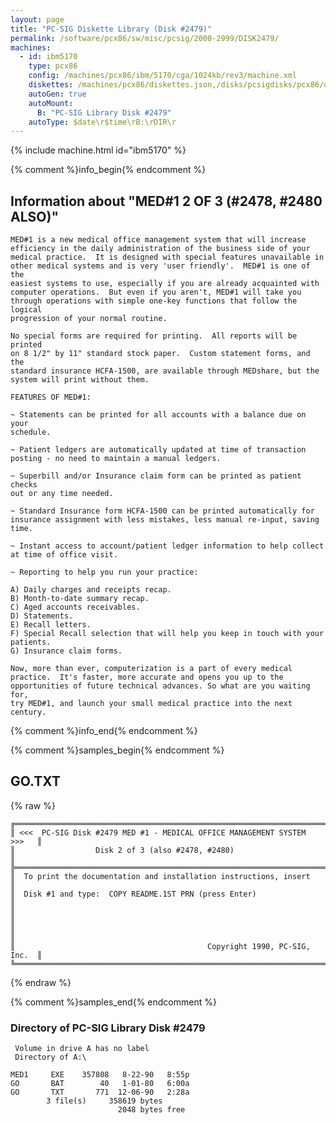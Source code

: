 ```yaml
---
layout: page
title: "PC-SIG Diskette Library (Disk #2479)"
permalink: /software/pcx86/sw/misc/pcsig/2000-2999/DISK2479/
machines:
  - id: ibm5170
    type: pcx86
    config: /machines/pcx86/ibm/5170/cga/1024kb/rev3/machine.xml
    diskettes: /machines/pcx86/diskettes.json,/disks/pcsigdisks/pcx86/diskettes.json
    autoGen: true
    autoMount:
      B: "PC-SIG Library Disk #2479"
    autoType: $date\r$time\rB:\rDIR\r
---
```


{% include machine.html id="ibm5170" %}

{% comment %}info_begin{% endcomment %}

## Information about "MED#1 2 OF 3 (#2478, #2480 ALSO)"

    MED#1 is a new medical office management system that will increase
    efficiency in the daily administration of the business side of your
    medical practice.  It is designed with special features unavailable in
    other medical systems and is very 'user friendly'.  MED#1 is one of the
    easiest systems to use, especially if you are already acquainted with
    computer operations.  But even if you aren't, MED#1 will take you
    through operations with simple one-key functions that follow the logical
    progression of your normal routine.
    
    No special forms are required for printing.  All reports will be printed
    on 8 1/2" by 11" standard stock paper.  Custom statement forms, and the
    standard insurance HCFA-1500, are available through MEDshare, but the
    system will print without them.
    
    FEATURES OF MED#1:
    
    ~ Statements can be printed for all accounts with a balance due on your
    schedule.
    
    ~ Patient ledgers are automatically updated at time of transaction
    posting - no need to maintain a manual ledgers.
    
    ~ Superbill and/or Insurance claim form can be printed as patient checks
    out or any time needed.
    
    ~ Standard Insurance form HCFA-1500 can be printed automatically for
    insurance assignment with less mistakes, less manual re-input, saving
    time.
    
    ~ Instant access to account/patient ledger information to help collect
    at time of office visit.
    
    ~ Reporting to help you run your practice:
    
    A) Daily charges and receipts recap.
    B) Month-to-date summary recap.
    C) Aged accounts receivables.
    D) Statements.
    E) Recall letters.
    F) Special Recall selection that will help you keep in touch with your
    patients.
    G) Insurance claim forms.
    
    Now, more than ever, computerization is a part of every medical
    practice.  It's faster, more accurate and opens you up to the
    opportunities of future technical advances. So what are you waiting for,
    try MED#1, and launch your small medical practice into the next century.
{% comment %}info_end{% endcomment %}

{% comment %}samples_begin{% endcomment %}

## GO.TXT

{% raw %}
```
╔═════════════════════════════════════════════════════════════════════════╗
║ <<<  PC-SIG Disk #2479 MED #1 - MEDICAL OFFICE MANAGEMENT SYSTEM  >>>   ║
║                  Disk 2 of 3 (also #2478, #2480)                        ║
╠═════════════════════════════════════════════════════════════════════════╣
║  To print the documentation and installation instructions, insert       ║
║  Disk #1 and type:  COPY README.1ST PRN (press Enter)                   ║
║                                                                         ║
║                                                                         ║
║                                           Copyright 1990, PC-SIG, Inc.  ║
╚═════════════════════════════════════════════════════════════════════════╝
```
{% endraw %}

{% comment %}samples_end{% endcomment %}

### Directory of PC-SIG Library Disk #2479

     Volume in drive A has no label
     Directory of A:\

    MED1     EXE    357808   8-22-90   8:55p
    GO       BAT        40   1-01-80   6:00a
    GO       TXT       771  12-06-90   2:28a
            3 file(s)     358619 bytes
                            2048 bytes free
